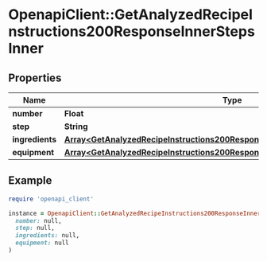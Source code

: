 # OpenapiClient::GetAnalyzedRecipeInstructions200ResponseInnerStepsInner

## Properties

| Name | Type | Description | Notes |
| ---- | ---- | ----------- | ----- |
| **number** | **Float** |  |  |
| **step** | **String** |  |  |
| **ingredients** | [**Array&lt;GetAnalyzedRecipeInstructions200ResponseInnerStepsInnerIngredientsInner&gt;**](GetAnalyzedRecipeInstructions200ResponseInnerStepsInnerIngredientsInner.md) |  | [optional] |
| **equipment** | [**Array&lt;GetAnalyzedRecipeInstructions200ResponseInnerStepsInnerIngredientsInner&gt;**](GetAnalyzedRecipeInstructions200ResponseInnerStepsInnerIngredientsInner.md) |  | [optional] |

## Example

```ruby
require 'openapi_client'

instance = OpenapiClient::GetAnalyzedRecipeInstructions200ResponseInnerStepsInner.new(
  number: null,
  step: null,
  ingredients: null,
  equipment: null
)
```

